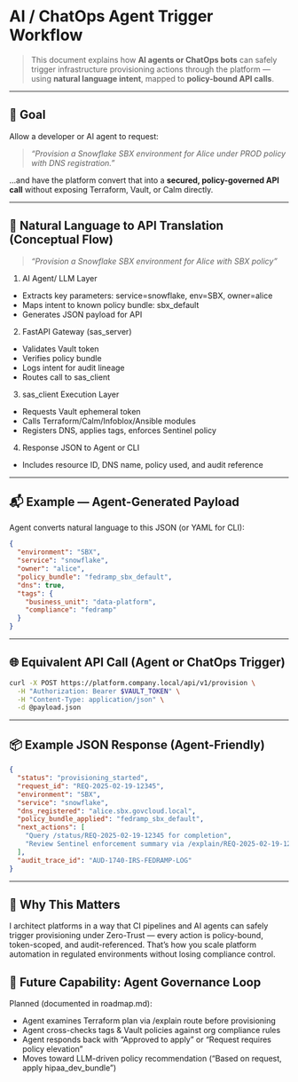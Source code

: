 # AI / ChatOps Agent Trigger Workflow

> This document explains how **AI agents or ChatOps bots** can safely trigger infrastructure provisioning actions through the platform — using **natural language intent**, mapped to **policy-bound API calls**.

---

## 🎯 Goal

Allow a developer or AI agent to request:

> _“Provision a Snowflake SBX environment for Alice under PROD policy with DNS registration.”_

…and have the platform convert that into a **secured, policy-governed API call** without exposing Terraform, Vault, or Calm directly.

---

## 🧠 Natural Language to API Translation (Conceptual Flow)

 > _“Provision a Snowflake SBX environment for Alice with SBX policy”_

1. AI Agent/ LLM Layer
- Extracts key parameters: service=snowflake, env=SBX, owner=alice
- Maps intent to known policy bundle: sbx_default
- Generates JSON payload for API

2. FastAPI Gateway (sas_server)
- Validates Vault token
- Verifies policy bundle
- Logs intent for audit lineage
- Routes call to sas_client

3. sas_client Execution Layer
- Requests Vault ephemeral token
- Calls Terraform/Calm/Infoblox/Ansible modules
- Registers DNS, applies tags, enforces Sentinel policy

4. Response JSON to Agent or CLI
- Includes resource ID, DNS name, policy used, and audit reference

---

## 📬 Example — Agent-Generated Payload

Agent converts natural language to this JSON (or YAML for CLI):

```json
{
  "environment": "SBX",
  "service": "snowflake",
  "owner": "alice",
  "policy_bundle": "fedramp_sbx_default",
  "dns": true,
  "tags": {
    "business_unit": "data-platform",
    "compliance": "fedramp"
  }
}
```

---

## 🌐 Equivalent API Call (Agent or ChatOps Trigger)

```bash
curl -X POST https://platform.company.local/api/v1/provision \
  -H "Authorization: Bearer $VAULT_TOKEN" \
  -H "Content-Type: application/json" \
  -d @payload.json
```

---

## 📦 Example JSON Response (Agent-Friendly)
```json
{
  "status": "provisioning_started",
  "request_id": "REQ-2025-02-19-12345",
  "environment": "SBX",
  "service": "snowflake",
  "dns_registered": "alice.sbx.govcloud.local",
  "policy_bundle_applied": "fedramp_sbx_default",
  "next_actions": [
    "Query /status/REQ-2025-02-19-12345 for completion",
    "Review Sentinel enforcement summary via /explain/REQ-2025-02-19-12345"
  ],
  "audit_trace_id": "AUD-1740-IRS-FEDRAMP-LOG"
}
```

---

## 📌 Why This Matters 

I architect platforms in a way that CI pipelines and AI agents can safely trigger provisioning under Zero-Trust — every action is policy-bound, token-scoped, and audit-referenced. That’s how you scale platform automation in regulated environments without losing compliance control.

## 🚀 Future Capability: Agent Governance Loop

Planned (documented in roadmap.md):
- Agent examines Terraform plan via /explain route before provisioning
- Agent cross-checks tags & Vault policies against org compliance rules
- Agent responds back with “Approved to apply” or “Request requires policy elevation”
- Moves toward LLM-driven policy recommendation (“Based on request, apply hipaa_dev_bundle”)
